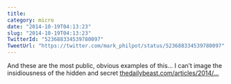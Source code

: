 ```yaml
---
title: 
category: micro
date: "2014-10-19T04:13:23"
slug: "2014-10-19T04:13:23"
TwitterId: "523688334539780097"
TweetUrl: "https://twitter.com/mark_philpot/status/523688334539780097"
---
```


And these are the most public, obvious examples of this… I can’t image the
insidiousness of the hidden and secret
[thedailybeast.com/articles/2014/…](http://www.thedailybeast.com/articles/2014/10/16/of-gamers-gates-and-disco-demolition-the-roots-of-reactionary-rage.html)
